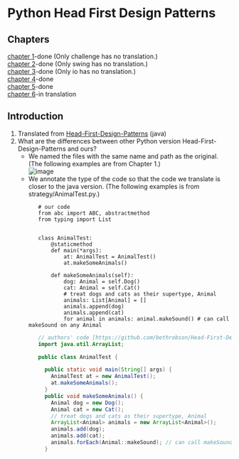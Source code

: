 # Python Head First Design Patterns  
## Chapters  
[chapter 1](https://github.com/rebuild-123/Python-Head-First-Design-Patterns/tree/main/strategy)-done (Only challenge has no translation.)  
[chapter 2](https://github.com/rebuild-123/Python-Head-First-Design-Patterns/tree/main/observer)-done (Only swing has no translation.)  
[chapter 3](https://github.com/rebuild-123/Python-Head-First-Design-Patterns/tree/main/decorator)-done (Only io has no translation.)  
[chapter 4](https://github.com/rebuild-123/Python-Head-First-Design-Patterns/tree/main/factory)-done  
[chapter 5](https://github.com/rebuild-123/Python-Head-First-Design-Patterns/tree/main/singleton)-done  
[chapter 6](https://github.com/rebuild-123/Python-Head-First-Design-Patterns/tree/main/command)-in translation  
  
## Introduction  
1. Translated from [Head-First-Design-Patterns](https://github.com/bethrobson/Head-First-Design-Patterns) (java)  
2. What are the differences between other Python version Head-First-Design-Patterns and ours?  
     - We named the files with the same name and path as the original. (The following examples are from Chapter 1.)  
          ![image](https://user-images.githubusercontent.com/57841111/182039744-241d304f-9159-4019-bf11-8e798d4041ce.png)  
     - We annotate the type of the code so that the code we translate is closer to the java version. (The following examples is from strategy/AnimalTest.py.)   
         ```python3
            # our code
            from abc import ABC, abstractmethod
            from typing import List


            class AnimalTest:
                @staticmethod
                def main(*args):
                    at: AnimalTest = AnimalTest()
                    at.makeSomeAnimals()

                def makeSomeAnimals(self):
                    dog: Animal = self.Dog()
                    cat: Animal = self.Cat()
                    # treat dogs and cats as their supertype, Animal
                    animals: List[Animal] = []
                    animals.append(dog)
                    animals.append(cat)
                    for animal in animals: animal.makeSound() # can call makeSound on any Animal
         ```
         ```java
            // authors' code [https://github.com/bethrobson/Head-First-Design-Patterns/blob/master/src/headfirst/designpatterns/strategy/AnimalTest.java]
            import java.util.ArrayList;

            public class AnimalTest {

              public static void main(String[] args) {
                AnimalTest at = new AnimalTest();
                at.makeSomeAnimals();
              }
              public void makeSomeAnimals() {
                Animal dog = new Dog();
                Animal cat = new Cat();
                // treat dogs and cats as their supertype, Animal
                ArrayList<Animal> animals = new ArrayList<Animal>();
                animals.add(dog);
                animals.add(cat);
                animals.forEach(Animal::makeSound); // can call makeSound on any Animal
              }
         ```


